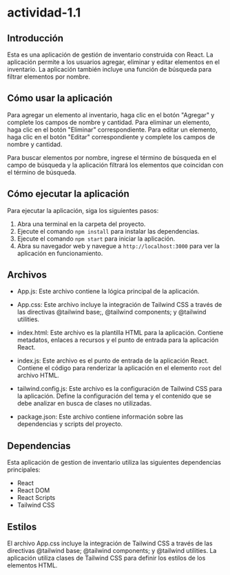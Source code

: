 # actividad-1.1

## Introducción

Esta es una aplicación de gestión de inventario construida con React. La aplicación permite a los usuarios agregar, eliminar y editar elementos en el inventario. La aplicación también incluye una función de búsqueda para filtrar elementos por nombre.

## Cómo usar la aplicación

Para agregar un elemento al inventario, haga clic en el botón "Agregar" y complete los campos de nombre y cantidad. Para eliminar un elemento, haga clic en el botón "Eliminar" correspondiente. Para editar un elemento, haga clic en el botón "Editar" correspondiente y complete los campos de nombre y cantidad.

Para buscar elementos por nombre, ingrese el término de búsqueda en el campo de búsqueda y la aplicación filtrará los elementos que coincidan con el término de búsqueda.

## Cómo ejecutar la aplicación

Para ejecutar la aplicación, siga los siguientes pasos:

1. Abra una terminal en la carpeta del proyecto.
2. Ejecute el comando `npm install` para instalar las dependencias.
3. Ejecute el comando `npm start` para iniciar la aplicación.
4. Abra su navegador web y navegue a `http://localhost:3000` para ver la aplicación en funcionamiento.

## Archivos

- App.js: Este archivo contiene la lógica principal de la aplicación.

- App.css: Este archivo incluye la integración de Tailwind CSS a través de las directivas @tailwind base;, @tailwind components; y @tailwind utilities. 

- index.html: Este archivo es la plantilla HTML para la aplicación. Contiene metadatos, enlaces a recursos y el punto de entrada para la aplicación React.

- index.js: Este archivo es el punto de entrada de la aplicación React. Contiene el código para renderizar la aplicación en el elemento `root` del archivo HTML.

- tailwind.config.js: Este archivo es la configuración de Tailwind CSS para la aplicación. Define la configuración del tema y el contenido que se debe analizar en busca de clases no utilizadas.

- package.json: Este archivo contiene información sobre las dependencias y scripts del proyecto.

## Dependencias

Esta aplicación de gestion de inventario utiliza las siguientes dependencias principales:
- React
- React DOM
- React Scripts
- Tailwind CSS

## Estilos

El archivo App.css incluye la integración de Tailwind CSS a través de las directivas @tailwind base; @tailwind components; y @tailwind utilities. La aplicación utiliza clases de Tailwind CSS para definir los estilos de los elementos HTML.
